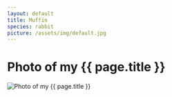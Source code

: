 ```yaml
---
layout: default
title: Muffin
species: rabbit
picture: /assets/img/default.jpg
---
```


<h1>Photo of my {{ page.title }}</h1>

<img src="{{ page.picture | relative_url }}" alt="Photo of my {{ page.title }}">